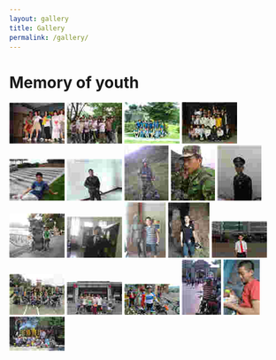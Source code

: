 ```yaml
---
layout: gallery
title: Gallery
permalink: /gallery/
---
```


# Memory of youth

<a href="/images/2006.jpg" data-lightbox="example-set" data-title="2006,广东商学院,英语文化节-超越时空的爱恋"><img class="example-image" src="/images/s/2006.jpg" alt=""/></a>
<a href="/images/20070501.jpg" data-lightbox="example-set" data-title="20070501,广州白云山"><img class="example-image" src="/images/s/20070501.jpg" alt="" /></a>
<a href="/images/2007001.jpg" data-lightbox="example-set" data-title="2007001,学生会"><img class="example-image" src="/images/s/2007001.jpg" alt="" /></a>
<a href="/images/2007002.jpg" data-lightbox="example-set" data-title="2007002,创业协会"><img class="example-image" src="/images/s/2007002.jpg" alt="" /></a>
<a href="/images/200711.jpg" data-lightbox="example-set" data-title="200711,锻炼"><img class="example-image" src="/images/s/200711.jpg" alt="" /></a>
<a href="/images/2008.jpg" data-lightbox="example-set" data-title="2008,四川犍为,77160部队"><img class="example-image" src="/images/s/2008.jpg" alt="" /></a>
<a href="/images/2009.jpg" data-lightbox="example-set" data-title="2009，西昌，西南使命-2009"><img class="example-image" src="/images/s/2009.jpg" alt="" /></a>
<a href="/images/20090524.jpg" data-lightbox="example-set" data-title="20090524,靶场"><img class="example-image" src="/images/s/20090524.jpg" alt="" /></a>
<a href="/images/20091129.jpg" data-lightbox="example-set" data-title="20091129,退伍前夕"><img class="example-image" src="/images/s/20091129.jpg" alt="" /></a>
<a href="/images/20100125.jpg" data-lightbox="example-set" data-title="20100125,杭州西湖"><img class="example-image" src="/images/s/20100125.jpg" alt="" /></a>
<a href="/images/20110212.jpg" data-lightbox="example-set" data-title="20110212,新年"><img class="example-image" src="/images/s/20110212.jpg" alt="" /></a>
<a href="/images/20110605.jpg" data-lightbox="example-set" data-title="20110605,广州美术学院"><img class="example-image" src="/images/s/20110605.jpg" alt="" /></a>
<a href="/images/20120501.jpg" data-lightbox="example-set" data-title="20120501,广州白云山"><img class="example-image" src="/images/s/20120501.jpg" alt="" /></a>
<a href="/images/20120617.jpg" data-lightbox="example-set" data-title="20120617,中山大学"><img class="example-image" src="/images/s/20120617.jpg" alt="" /></a>
<a href="/images/20120825.jpg" data-lightbox="example-set" data-title="20120825,东莞黄江,CS野战"><img class="example-image" src="/images/s/20120825.jpg" alt="" /></a>
<a href="/images/20130912.jpg" data-lightbox="example-set" data-title="20130912,河源,万绿湖"><img class="example-image" src="/images/s/20130912.jpg" alt="" /></a>
<a href="/images/20131001.jpg" data-lightbox="example-set" data-title="20131001,惠州-厦门骑行"><img class="example-image" src="/images/s/20131001.jpg" alt="" /></a>
<a href="/images/20131004.jpg" data-lightbox="example-set" data-title="20131004,惠州-厦门骑行"><img class="example-image" src="/images/s/20131004.jpg" alt="" /></a>
<a href="/images/20140625.jpg" data-lightbox="example-set" data-title="20140625,惠州第一妇幼,小石头"><img class="example-image" src="/images/s/20140625.jpg" alt="" /></a>
<a href="/images/20150619.jpg" data-lightbox="example-set" data-title="20150619,惠州,巽寮湾-三角洲岛"><img class="example-image" src="/images/s/20150619.jpg" alt="" /></a>